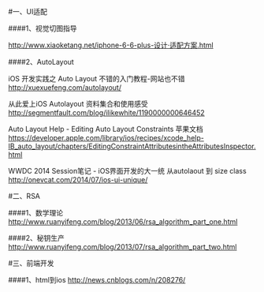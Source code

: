 #一、UI适配

####1、视觉切图指导

http://www.xiaoketang.net/iphone-6-6-plus-设计·适配方案.html

####2、AutoLayout 

iOS 开发实践之 Auto Layout 不错的入门教程-网站也不错
http://xuexuefeng.com/autolayout/


从此爱上iOS Autolayout 资料集合和使用感受
http://segmentfault.com/blog/ilikewhite/1190000000646452


Auto Layout Help - Editing Auto Layout Constraints 苹果文档
https://developer.apple.com/library/ios/recipes/xcode_help-IB_auto_layout/chapters/EditingConstraintAttributesintheAttributesInspector.html


WWDC 2014 Session笔记 - iOS界面开发的大一统 从autolaout 到 size class
http://onevcat.com/2014/07/ios-ui-unique/



#二、RSA

####1、数学理论
http://www.ruanyifeng.com/blog/2013/06/rsa_algorithm_part_one.html

####2、秘钥生产
http://www.ruanyifeng.com/blog/2013/07/rsa_algorithm_part_two.html

#三、前端开发

####1、html到ios
http://news.cnblogs.com/n/208276/


